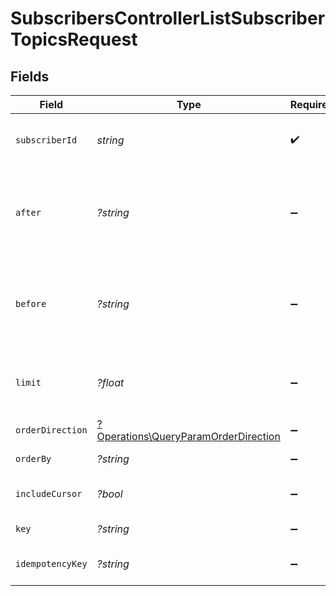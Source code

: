 # SubscribersControllerListSubscriberTopicsRequest


## Fields

| Field                                                                                       | Type                                                                                        | Required                                                                                    | Description                                                                                 |
| ------------------------------------------------------------------------------------------- | ------------------------------------------------------------------------------------------- | ------------------------------------------------------------------------------------------- | ------------------------------------------------------------------------------------------- |
| `subscriberId`                                                                              | *string*                                                                                    | :heavy_check_mark:                                                                          | The identifier of the subscriber                                                            |
| `after`                                                                                     | *?string*                                                                                   | :heavy_minus_sign:                                                                          | Cursor for pagination indicating the starting point after which to fetch results.           |
| `before`                                                                                    | *?string*                                                                                   | :heavy_minus_sign:                                                                          | Cursor for pagination indicating the ending point before which to fetch results.            |
| `limit`                                                                                     | *?float*                                                                                    | :heavy_minus_sign:                                                                          | Limit the number of items to return (max 100)                                               |
| `orderDirection`                                                                            | [?Operations\QueryParamOrderDirection](../../Models/Operations/QueryParamOrderDirection.md) | :heavy_minus_sign:                                                                          | Direction of sorting                                                                        |
| `orderBy`                                                                                   | *?string*                                                                                   | :heavy_minus_sign:                                                                          | Field to order by                                                                           |
| `includeCursor`                                                                             | *?bool*                                                                                     | :heavy_minus_sign:                                                                          | Include cursor item in response                                                             |
| `key`                                                                                       | *?string*                                                                                   | :heavy_minus_sign:                                                                          | Filter by topic key                                                                         |
| `idempotencyKey`                                                                            | *?string*                                                                                   | :heavy_minus_sign:                                                                          | A header for idempotency purposes                                                           |